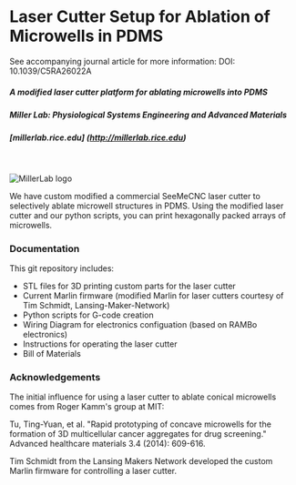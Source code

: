 # Laser Cutter Setup for Ablation of Microwells in PDMS

See accompanying journal article for more information: 
DOI: 10.1039/C5RA26022A 

##### A modified laser cutter platform for ablating microwells into PDMS
##### Miller Lab: Physiological Systems Engineering and Advanced Materials
##### [millerlab.rice.edu] (http://millerlab.rice.edu)
&nbsp;

![MillerLab logo](https://github.com/MillerLabFTW/OpenSLS/blob/master/MillerLab_logo.jpg)

We have custom modified a commercial SeeMeCNC laser cutter to selectively ablate microwell structures in PDMS. Using the modified laser cutter and our python scripts, you can print hexagonally packed arrays of microwells.


### Documentation
This git repository includes:
- STL files for 3D printing custom parts for the laser cutter
- Current Marlin firmware (modified Marlin for laser cutters courtesy of Tim Schmidt, Lansing-Maker-Network)
- Python scripts for G-code creation
- Wiring Diagram for electronics configuation (based on RAMBo electronics)
- Instructions for operating the laser cutter
- Bill of Materials


### Acknowledgements

The initial influence for using a laser cutter to ablate conical microwells comes from Roger Kamm's group at MIT:

Tu, Ting-Yuan, et al. "Rapid prototyping of concave microwells for the formation of 3D multicellular cancer aggregates for drug screening." Advanced healthcare materials 3.4 (2014): 609-616.


Tim Schmidt from the Lansing Makers Network developed the custom Marlin firmware for controlling a laser cutter.

